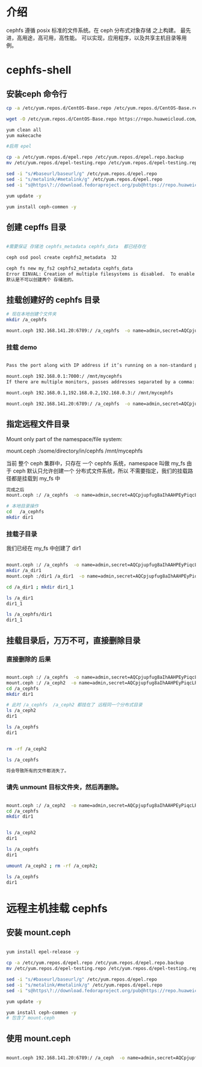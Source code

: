 # 介绍
cephfs 遵循 posix 标准的文件系统。在 ceph 分布式对象存储 之上构建。
最先进，高用途，高可用，高性能。
可以实现，应用程序，以及共享主机目录等用例。


# cephfs-shell

## 安装ceph 命令行
```bash
cp -a /etc/yum.repos.d/CentOS-Base.repo /etc/yum.repos.d/CentOS-Base.repo.bak

wget -O /etc/yum.repos.d/CentOS-Base.repo https://repo.huaweicloud.com/repository/conf/CentOS-7-reg.repo

yum clean all
yum makecache

#启用 epel

cp -a /etc/yum.repos.d/epel.repo /etc/yum.repos.d/epel.repo.backup
mv /etc/yum.repos.d/epel-testing.repo /etc/yum.repos.d/epel-testing.repo.backup

sed -i "s/#baseurl/baseurl/g" /etc/yum.repos.d/epel.repo
sed -i "s/metalink/#metalink/g" /etc/yum.repos.d/epel.repo
sed -i "s@https\?://download.fedoraproject.org/pub@https://repo.huaweicloud.com@g" /etc/yum.repos.d/epel.repo

yum update -y

yum install ceph-commen -y

```

## 创建 cepffs 目录
```bash

#需要保证 存储池 cephfs_metadata cephfs_data  都已经存在

ceph osd pool create cephfs2_metadata  32

ceph fs new my_fs2 cephfs2_metadata cephfs_data 
Error EINVAL: Creation of multiple filesystems is disabled.  To enable this experimental feature, use 'ceph fs flag set enable_multiple true'
默认是不可以创建两个 存储池的。

```
## 挂载创建好的 cephfs 目录

```bash
# 现在本地创建个文件夹
mkdir /a_cephfs

mount.ceph 192.168.141.20:6789:/ /a_cephfs  -o name=admin,secret=AQCpjupfug8aIhAAHPEyPiqcLPuytx3WjCwB+Q==

```

### 挂载 demo
```bash

Pass the port along with IP address if it’s running on a non-standard port:

mount.ceph 192.168.0.1:7000:/ /mnt/mycephfs
If there are multiple monitors, passes addresses separated by a comma:

mount.ceph 192.168.0.1,192.168.0.2,192.168.0.3:/ /mnt/mycephfs

mount.ceph 192.168.141.20:6789:/ /a_cephfs  -o name=admin,secret=AQCpjupfug8aIhAAHPEyPiqcLPuytx3WjCwB+Q==


```

## 指定远程文件目录

Mount only part of the namespace/file system:

mount.ceph :/some/directory/in/cephfs /mnt/mycephfs

当前 整个 ceph 集群中，只存在 一个 cephfs 系统，namespace 叫做 my_fs
由于 ceph 默认只允许创建一个 分布式文件系统，所以 不需要指定，我们的挂载路径都是挂载到 my_fs 中
```bash
完成之后
mount.ceph :/ /a_cephfs  -o name=admin,secret=AQCpjupfug8aIhAAHPEyPiqcLPuytx3WjCwB+Q==

# 本地目录操作
cd   /a_cephfs
mkdir dir1

```

### 挂载子目录
我们已经在 my_fs 中创建了 dir1
```bash

mount.ceph :/ /a_cephfs  -o name=admin,secret=AQCpjupfug8aIhAAHPEyPiqcLPuytx3WjCwB+Q==
mkdir /a_dir1
mount.ceph :/dir1 /a_dir1  -o name=admin,secret=AQCpjupfug8aIhAAHPEyPiqcLPuytx3WjCwB+Q==

cd /a_dir1 ; mkdir dir1_1

ls /a_dir1
dir1_1

ls /a_cephfs/dir1
dir1_1

```



## 挂载目录后，万万不可，直接删除目录

### 直接删除的 后果
```bash

mount.ceph :/ /a_cephfs  -o name=admin,secret=AQCpjupfug8aIhAAHPEyPiqcLPuytx3WjCwB+Q==
mount.ceph :/ /a_ceph2  -o name=admin,secret=AQCpjupfug8aIhAAHPEyPiqcLPuytx3WjCwB+Q==
cd /a_cephfs
mkdir dir1

# 此时 /a_cephfs  /a_ceph2 都挂在了 远程同一个分布式目录
ls /a_ceph2
dir1

ls /a_cephfs
dir1


rm -rf /a_ceph2

ls /a_cephfs

将会导致所有的文件都消失了。

```

### 请先 unmount 目标文件夹，然后再删除。
```bash

mount.ceph :/ /a_ceph2  -o name=admin,secret=AQCpjupfug8aIhAAHPEyPiqcLPuytx3WjCwB+Q==
cd /a_cephfs
mkdir dir1


ls /a_ceph2
dir1

ls /a_cephfs
dir1

umount /a_ceph2 ; rm -rf /a_ceph2;

ls /a_cephfs
dir1

```


# 远程主机挂载 cephfs

## 安装 mount.ceph

```bash

yum install epel-release -y

cp -a /etc/yum.repos.d/epel.repo /etc/yum.repos.d/epel.repo.backup
mv /etc/yum.repos.d/epel-testing.repo /etc/yum.repos.d/epel-testing.repo.backup

sed -i "s/#baseurl/baseurl/g" /etc/yum.repos.d/epel.repo
sed -i "s/metalink/#metalink/g" /etc/yum.repos.d/epel.repo
sed -i "s@https\?://download.fedoraproject.org/pub@https://repo.huaweicloud.com@g" /etc/yum.repos.d/epel.repo

yum update -y

yum install ceph-commen -y
# 包含了 mount.ceph

```

## 使用 mount.ceph

```bash

mount.ceph 192.168.141.20:6789:/ /a_ceph  -o name=admin,secret=AQCpjupfug8aIhAAHPEyPiqcLPuytx3WjCwB+Q==

```


